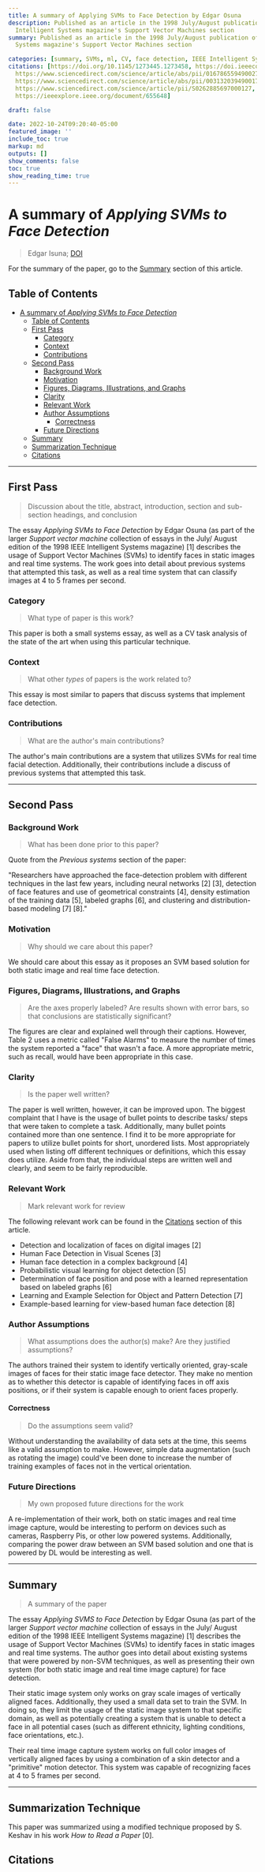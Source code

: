 ```yaml
---
title: A summary of Applying SVMs to Face Detection by Edgar Osuna
description: Published as an article in the 1998 July/August publication of the IEEE
  Intelligent Systems magazine's Support Vector Machines section
summary: Published as an article in the 1998 July/August publication of the IEEE Intelligent
  Systems magazine's Support Vector Machines section

categories: [summary, SVMs, ml, CV, face detection, IEEE Intelligent Systems, 1998]
citations: [https://doi.org/10.1145/1273445.1273458, https://doi.ieeecomputersociety.org/10.1109/5254.708428,
  https://www.sciencedirect.com/science/article/abs/pii/0167865594900272, https://proceedings.neurips.cc/paper/1995/hash/2f29b6e3abc6ebdefb55456ea6ca5dc8-Abstract.html,
  https://www.sciencedirect.com/science/article/abs/pii/0031320394900175, https://ieeexplore.ieee.org/document/466858,
  https://www.sciencedirect.com/science/article/pii/S0262885697000127, https://dspace.mit.edu/handle/1721.1/6774,
  https://ieeexplore.ieee.org/document/655648]

draft: false

date: 2022-10-24T09:20:40-05:00
featured_image: ''
include_toc: true
markup: md
outputs: []
show_comments: false
toc: true
show_reading_time: true
---
```


# A summary of *Applying SVMs to Face Detection*

> Edgar Isuna; [DOI](https://doi.ieeecomputersociety.org/10.1109/5254.708428)

For the summary of the paper, go to the [Summary](#summary) section of this
article.

## Table of Contents

- [A summary of *Applying SVMs to Face Detection*](#a-summary-of-applying-svms-to-face-detection)
  - [Table of Contents](#table-of-contents)
  - [First Pass](#first-pass)
    - [Category](#category)
    - [Context](#context)
    - [Contributions](#contributions)
  - [Second Pass](#second-pass)
    - [Background Work](#background-work)
    - [Motivation](#motivation)
    - [Figures, Diagrams, Illustrations, and Graphs](#figures-diagrams-illustrations-and-graphs)
    - [Clarity](#clarity)
    - [Relevant Work](#relevant-work)
    - [Author Assumptions](#author-assumptions)
      - [Correctness](#correctness)
    - [Future Directions](#future-directions)
  - [Summary](#summary)
  - [Summarization Technique](#summarization-technique)
  - [Citations](#citations)

______________________________________________________________________

## First Pass

> Discussion about the title, abstract, introduction, section and sub-section
> headings, and conclusion

The essay *Applying SVMs to Face Detection* by Edgar Osuna (as part of the
larger *Support vector machine* collection of essays in the July/ August edition
of the 1998 IEEE Intelligent Systems magazine) \[1\] describes the usage of
Support Vector Machines (SVMs) to identify faces in static images and real time
systems. The work goes into detail about previous systems that attempted this
task, as well as a real time system that can classify images at 4 to 5 frames
per second.

### Category

> What type of paper is this work?

This paper is both a small systems essay, as well as a CV task analysis of the
state of the art when using this particular technique.

### Context

> What other *types* of papers is the work related to?

This essay is most similar to papers that discuss systems that implement face
detection.

### Contributions

> What are the author's main contributions?

The author's main contributions are a system that utilizes SVMs for real time
facial detection. Additionally, their contributions include a discuss of
previous systems that attempted this task.

______________________________________________________________________

## Second Pass

### Background Work

> What has been done prior to this paper?

Quote from the *Previous systems* section of the paper:

"Researchers have approached the face-detection problem with different
techniques in the last few years, including neural networks \[2\] \[3\],
detection of face features and use of geometrical constraints \[4\], density
estimation of the training data \[5\], labeled graphs \[6\], and clustering and
distribution-based modeling \[7\] \[8\]."

### Motivation

> Why should we care about this paper?

We should care about this essay as it proposes an SVM based solution for both
static image and real time face detection.

### Figures, Diagrams, Illustrations, and Graphs

> Are the axes properly labeled? Are results shown with error bars, so that
> conclusions are statistically significant?

The figures are clear and explained well through their captions. However, Table
2 uses a metric called "False Alarms" to measure the number of times the system
reported a "face" that wasn't a face. A more appropriate metric, such as recall,
would have been appropriate in this case.

### Clarity

> Is the paper well written?

The paper is well written, however, it can be improved upon. The biggest
complaint that I have is the usage of bullet points to describe tasks/ steps
that were taken to complete a task. Additionally, many bullet points contained
more than one sentence. I find it to be more appropriate for papers to utilize
bullet points for short, unordered lists. Most appropriately used when listing
off different techniques or definitions, which this essay does utilize. Aside
from that, the individual steps are written well and clearly, and seem to be
fairly reproducible.

### Relevant Work

> Mark relevant work for review

The following relevant work can be found in the [Citations](#citations) section
of this article.

- Detection and localization of faces on digital images \[2\]
- Human Face Detection in Visual Scenes \[3\]
- Human face detection in a complex background \[4\]
- Probabilistic visual learning for object detection \[5\]
- Determination of face position and pose with a learned representation based on
  labeled graphs \[6\]
- Learning and Example Selection for Object and Pattern Detection \[7\]
- Example-based learning for view-based human face detection \[8\]

### Author Assumptions

> What assumptions does the author(s) make? Are they justified assumptions?

The authors trained their system to identify vertically oriented, gray-scale
images of faces for their static image face detector. They make no mention as to
whether this detector is capable of identifying faces in off axis positions, or
if their system is capable enough to orient faces properly.

#### Correctness

> Do the assumptions seem valid?

Without understanding the availability of data sets at the time, this seems like
a valid assumption to make. However, simple data augmentation (such as rotating
the image) could've been done to increase the number of training examples of
faces not in the vertical orientation.

### Future Directions

> My own proposed future directions for the work

A re-implementation of their work, both on static images and real time image
capture, would be interesting to perform on devices such as cameras, Raspberry
Pis, or other low powered systems. Additionally, comparing the power draw
between an SVM based solution and one that is powered by DL would be interesting
as well.

______________________________________________________________________

## Summary

> A summary of the paper

The essay *Applying SVMS to Face Detection* by Edgar Osuna (as part of the
larger *Support vector machine* collection of essays in the July/ August edition
of the 1998 IEEE Intelligent Systems magazine) \[1\] describes the usage of
Support Vector Machines (SVMs) to identify faces in static images and real time
systems. The author goes into detail about existing systems that were powered by
non-SVM techniques, as well as presenting their own system (for both static
image and real time image capture) for face detection.

Their static image system only works on gray scale images of vertically aligned
faces. Additionally, they used a small data set to train the SVM. In doing so,
they limit the usage of the static image system to that specific domain, as well
as potentially creating a system that is unable to detect a face in all
potential cases (such as different ethnicity, lighting conditions, face
orientations, etc.).

Their real time image capture system works on full color images of vertically
aligned faces by using a combination of a skin detector and a "primitive" motion
detector. This system was capable of recognizing faces at 4 to 5 frames per
second.

______________________________________________________________________

## Summarization Technique

This paper was summarized using a modified technique proposed by S. Keshav in
his work *How to Read a Paper* \[0\].

## Citations
